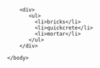 <html>
    <body>

        <div>
           <ul>
             <li>bricks</li> 
             <li>quickcrete</li> 
             <li>mortar</li>
           </ul>
        </div>
        
    </body>
</html>